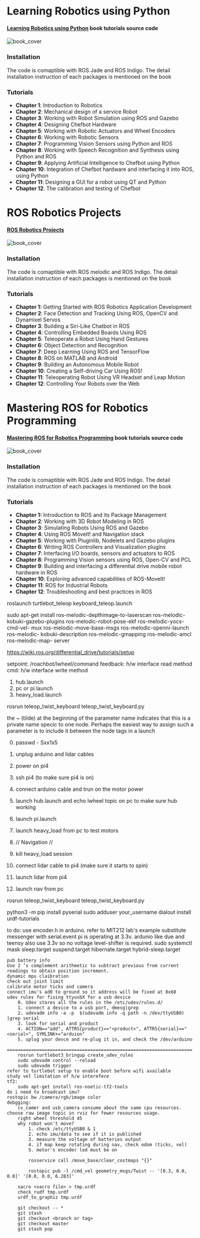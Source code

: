 # Learning Robotics using Python 

#### [Learning Robotics using Python](http://learn-robotics.com) book tutorials source code
![book_cover](http://learn-robotics.com/images/section-image-1.jpg
 "Learning Robotics using Python")

### Installation
The code is comaptible with ROS Jade and ROS Indigo. The detail installation instruction of each packages is mentioned on the book

### Tutorials
* **Chapter 1**:  Introduction to Robotics
* **Chapter 2**: Mechanical design of a service Robot 
* **Chapter 3**: Working with Robot Simulation using ROS and Gazebo
* **Chapter 4**: Designing Chefbot Hardware 
* **Chapter 5**: Working with Robotic Actuators and Wheel Encoders 
* **Chapter 6**: Working with Robotic Sensors 
* **Chapter 7**: Programming Vision Sensors using Python and ROS 
* **Chapter 8**: Working with Speech Recognition and Synthesis using Python and ROS
* **Chapter 9**: Applying Artificial Intelligence to Chefbot using Python
* **Chapter 10**: Integration of Chefbot hardware and interfacing it into ROS, using Python
* **Chapter 11**: Designing a GUI for a robot using QT and Python 
* **Chapter 12**: The calibration and testing of Chefbot


# ROS Robotics Projects

#### [ROS Robotics Projects](http://rosrobots.com) 
![book_cover](http://rosrobots.com/img/ebook.png
 "ROS Robotics Projects")

### Installation
The code is comaptible with ROS melodic and ROS Indigo. The detail installation instruction of each packages is mentioned on the book

### Tutorials
* **Chapter 1:**  Getting Started with ROS Robotics Application Development
* **Chapter 2**:  Face Detection and Tracking Using ROS, OpenCV and Dynamixel Servos
* **Chapter 3**:  Building a Siri-Like Chatbot in ROS
* **Chapter 4**:  Controlling Embedded Boards Using ROS
* **Chapter 5**:  Teleoperate a Robot Using Hand Gestures
* **Chapter 6**:  Object Detection and Recognition
* **Chapter 7**:  Deep Learning Using ROS and TensorFlow
* **Chapter 8**:  ROS on MATLAB and Android
* **Chapter 9**:  Building an Autonomous Mobile Robot
* **Chapter 10**: Creating a Self-driving Car Using ROS!
* **Chapter 11**: Teleoperating Robot Using VR Headset and Leap Motion
* **Chapter 12**: Controlling Your Robots over the Web

# Mastering ROS for Robotics Programming 

#### [Mastering ROS for Robotics Programming](http://mastering-ros.com) book tutorials source code
![book_cover](http://mastering-ros.com/images/section-image-1.jpg
 "Mastering ROS for Robotics Programming")

### Installation
The code is comaptible with ROS Jade and ROS Indigo. The detail installation instruction of each packages is mentioned on the book

### Tutorials
* **Chapter 1:**  Introduction to ROS and its Package Management
* **Chapter 2**: Working with 3D Robot Modeling in ROS
* **Chapter 3**: Simulating Robots Using ROS and Gazebo
* **Chapter 4**: Using ROS MoveIt! and Navigation stack
* **Chapter 5**: Working with Pluginlib, Nodelets and Gazebo plugins
* **Chapter 6**: Writing ROS Controllers and Visualization plugins
* **Chapter 7**: Interfacing I/O boards, sensors and actuators to ROS
* **Chapter 8**: Programming Vision sensors using ROS, Open-CV and PCL
* **Chapter 9**: Building and interfacing a differential drive mobile robot hardware in ROS
* **Chapter 10**: Exploring advanced capabilities of ROS-MoveIt!
* **Chapter 11**: ROS for Industrial Robots
* **Chapter 12**: Troubleshooting and best practices in ROS

roslaunch turtlebot_teleop keyboard_teleop.launch


sudo apt-get install ros-melodic-depthimage-to-laserscan ros-melodic-
kobuki-gazebo-plugins ros-melodic-robot-pose-ekf ros-melodic-yocs-cmd-vel-
mux ros-melodic-move-base-msgs ros-melodic-openni-launch ros-melodic-
kobuki-description ros-melodic-gmapping ros-melodic-amcl ros-melodic-map-
server

https://wiki.ros.org/differential_drive/tutorials/setup

setpoint: /roachbot/lwheel/command
feedback: h/w interface read method
cmd: h/w interface write method

1. hub.launch
2. pc or pi.launch
3. heavy_load.launch

rosrun teleop_twist_keyboard teleop_twist_keyboard.py

the ~ (tilde) at the beginning of the parameter name indicates that this is a private name specic to one node. Perhaps the easiest way to assign such a parameter is to include it between the node tags in a launch

0. passwd - Sxx1x5
1. unplug arduino and lidar cables
2. power on pi4
3. ssh pi4 (to make sure pi4 is on)
4. connect arduino cable and trun on the motor power
5. launch hub.launch and echo lwheel topic on pc to make sure hub working
6. launch pi.launch 
7. launch heavy_load from pc to test motors

8. // Navigation // 
9. kill heavy_load session
10. connect lidar cable to pi4 (make sure it starts to spin)
11. launch lidar from pi4
12. launch nav from pc

rosrun teleop_twist_keyboard teleop_twist_keyboard.py

python3 -m pip install pyserial
sudo adduser your_username dialout
install urdf-tutorials

to do:
    use encoder.h in arduino. refer to MIT212 lab's example
    substitute messenger with serial.event
    pi is operating at 3.3v. ardunio like due and teensy also use 3.3v so no voltage level-shifter is required.
    sudo systemctl mask sleep.target suspend.target hibernate.target hybrid-sleep.target
    

    pub battery info
    Use 2 ’s complement arithmetic to subtract previous from current readings to obtain position increment.
    dynamic mpu claibration
    check out joint limit
    calibrate motor ticks and camera
    connect imu's ad0 to ground so it address will be fixed at 0x68
    udev rules for fixing ttyusbX for a usb device
        0. Udev stores all the rules in the /etc/udev/rules.d/ 
        1. connect a device to a usb port, dmesg|grep 
        2. udevadm info -a -p  $(udevadm info -q path -n /dev/ttyUSB0) |grep serial
        3. look for serial and product
        4. ACTION=="add", ATTRS{product}=="<product>", ATTRS{serial}=="<serial>", SYMLINK+="arduion"
        5. uplug your devce and re-plug it in, and check the /dev/arduino
        =====================================================================
        rosrun turtlebot3_bringup create_udev_rules
        sudo udevadm control --reload
        sudo udevadm trigger
    refer to turtlebot setup to enable boot before wifi available
    study vel limitation of h/w interefece 
    tf2:
        sudo apt-get install ros-noetic-tf2-tools
    do i need to broadcast imu?
    rostopic bw /camera/rgb/image color
    debgging:
        cv_camer and usb_camera consume about the same cpu resources. choose raw image topic in rviz for fewer resources usage.
        right wheel threshold 45
        why robot won't move?
            1. check /etc/ttyUSB0 & 1
            2. echo imu/data to see if it is published
            3. measure the voltage of batteries output 
            4. if map keep rotating during nav, check odom (ticks, vel)
            5. motor's encoder led must be on

            rosservice call /move_base/clear_costmaps "{}"

            rostopic pub -l /cmd_vel geometry_msgs/Twist -- '[0.3, 0.0, 0.0]' '[0.0, 0.0, 6.283]'

        xacro <xacro file> > tmp.urdf
        check_rudf tmp.urdf
        urdf_to_graphiz tmp.urdf

        git checkout -- *
        git stash 
        git checkout <branch or tag>    
        git checkout master
        git stash pop
        
    
    